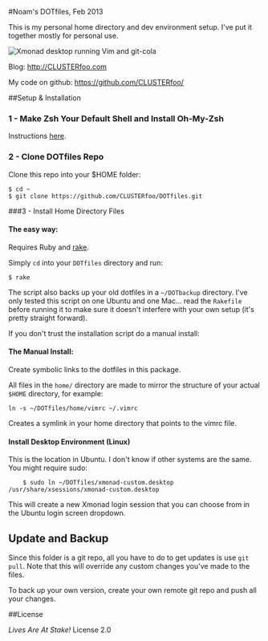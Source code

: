 #Noam's DOTfiles, Feb 2013

This is my personal home directory and dev environment setup. I've put it 
together mostly for personal use. 

![Xmonad desktop running Vim and git-cola](http://i.imgur.com/5nE0V.png?1)

Blog: <http://CLUSTERfoo.com>

My code on github: <https://github.com/CLUSTERfoo/>

##Setup & Installation

### 1 - Make Zsh Your Default Shell and Install Oh-My-Zsh

Instructions [here](https://github.com/robbyrussell/oh-my-zsh).

### 2 - Clone DOTfiles Repo

Clone this repo into your $HOME folder:

    $ cd ~
    $ git clone https://github.com/CLUSTERfoo/DOTfiles.git

###3 - Install Home Directory Files

#### The easy way:  

Requires  Ruby and [rake](http://rake.rubyforge.org/). 

Simply `cd` into your `DOTfiles` directory and run:

    $ rake 

The script also backs up your old dotfiles in a `~/DOTbackup` directory. I've 
only tested this script on one Ubuntu and one Mac... read the `Rakefile` before
running it to make sure it doesn't interfere with your own setup (it's 
pretty straight forward).

If you don't trust the installation script do a manual install:

#### The Manual Install:

Create symbolic links to the dotfiles in this package. 

All files in the `home/` directory are made to mirror the structure of 
your actual `$HOME` directory, for example:

    ln -s ~/DOTfiles/home/vimrc ~/.vimrc

Creates a symlink in your home directory that points to the vimrc file.

#### Install Desktop Environment (Linux)

This is the location in Ubuntu. I don't know if
other systems are the same. You might require sudo:

        $ sudo ln ~/DOTfiles/xmonad-custom.desktop /usr/share/xsessions/xmonad-custom.desktop

This will create a new Xmonad login session that you can choose from in the 
Ubuntu login screen dropdown. 

## Update and Backup

Since this folder is a git repo, all you have to do to get updates is use `git
pull`. Note that this will override any custom changes you've made to the files.

To back up your own version, create your own remote git repo and push
all your changes.

##License

*Lives Are At Stake!* License 2.0
